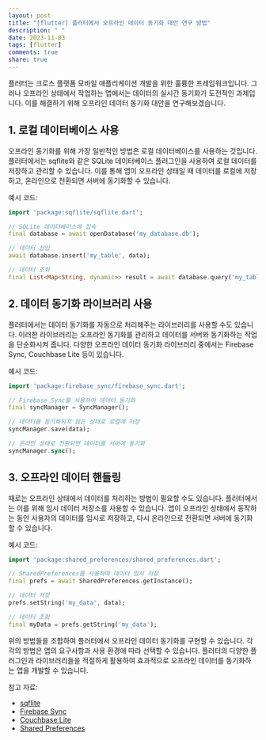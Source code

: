 ```yaml
---
layout: post
title: "[flutter] 플러터에서 오프라인 데이터 동기화 대안 연구 방법"
description: " "
date: 2023-11-03
tags: [flutter]
comments: true
share: true
---
```


플러터는 크로스 플랫폼 모바일 애플리케이션 개발을 위한 훌륭한 프레임워크입니다. 그러나 오프라인 상태에서 작업하는 앱에서는 데이터의 실시간 동기화가 도전적인 과제입니다. 이를 해결하기 위해 오프라인 데이터 동기화 대안을 연구해보겠습니다.

## 1. 로컬 데이터베이스 사용

오프라인 동기화를 위해 가장 일반적인 방법은 로컬 데이터베이스를 사용하는 것입니다. 플러터에서는 sqflite와 같은 SQLite 데이터베이스 플러그인을 사용하여 로컬 데이터를 저장하고 관리할 수 있습니다. 이를 통해 앱이 오프라인 상태일 때 데이터를 로컬에 저장하고, 온라인으로 전환되면 서버에 동기화할 수 있습니다.

예시 코드:

```dart
import 'package:sqflite/sqflite.dart';

// SQLite 데이터베이스에 접속
final database = await openDatabase('my_database.db');

// 데이터 삽입
await database.insert('my_table', data);

// 데이터 조회
final List<Map<String, dynamic>> result = await database.query('my_table');
```

## 2. 데이터 동기화 라이브러리 사용

플러터에서는 데이터 동기화를 자동으로 처리해주는 라이브러리를 사용할 수도 있습니다. 이러한 라이브러리는 오프라인 동기화를 관리하고 데이터를 서버와 동기화하는 작업을 단순화시켜 줍니다. 다양한 오프라인 데이터 동기화 라이브러리 중에서는 Firebase Sync, Couchbase Lite 등이 있습니다.

예시 코드:

```dart
import 'package:firebase_sync/firebase_sync.dart';

// Firebase Sync를 사용하여 데이터 동기화
final syncManager = SyncManager();

// 데이터를 동기화되지 않은 상태로 로컬에 저장
syncManager.save(data);

// 온라인 상태로 전환되면 데이터를 서버에 동기화
syncManager.sync();
```

## 3. 오프라인 데이터 핸들링

때로는 오프라인 상태에서 데이터를 처리하는 방법이 필요할 수도 있습니다. 플러터에서는 이를 위해 임시 데이터 저장소를 사용할 수 있습니다. 앱이 오프라인 상태에서 동작하는 동안 사용자의 데이터를 임시로 저장하고, 다시 온라인으로 전환되면 서버에 동기화할 수 있습니다.

예시 코드:

```dart
import 'package:shared_preferences/shared_preferences.dart';

// SharedPreferences를 사용하여 데이터 임시 저장
final prefs = await SharedPreferences.getInstance();

// 데이터 저장
prefs.setString('my_data', data);

// 데이터 조회
final myData = prefs.getString('my_data');
```

위의 방법들을 조합하여 플러터에서 오프라인 데이터 동기화를 구현할 수 있습니다. 각각의 방법은 앱의 요구사항과 사용 환경에 따라 선택할 수 있습니다. 플러터의 다양한 플러그인과 라이브러리들을 적절하게 활용하여 효과적으로 오프라인 데이터를 동기화하는 앱을 개발할 수 있습니다.

참고 자료:
- [sqflite](https://pub.dev/packages/sqflite)
- [Firebase Sync](https://pub.dev/packages/firebase_sync)
- [Couchbase Lite](https://pub.dev/packages/cblite)
- [Shared Preferences](https://pub.dev/packages/shared_preferences)